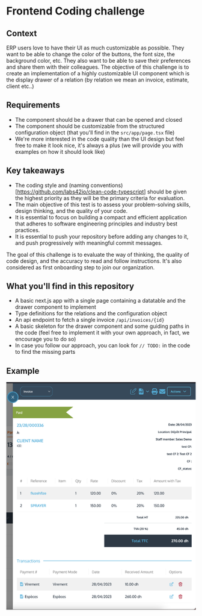 # Frontend Coding challenge

## Context

ERP users love to have their UI as much customizable as possible. They want to be able to change the color of the buttons, the font size, the background color, etc. They also want to be able to save their preferences and share them with their colleagues.
The objective of this challenge is to create an implementation of a highly customizable UI component which is the display drawer of a relation (by relation we mean an invoice, estimate, client etc..)

## Requirements

- The component should be a drawer that can be opened and closed
- The component should be customizable from the structured configuration object (that you'll find in the `src/app/page.tsx` file)
- We're more interested in the code quality than the UI design but feel free to make it look nice, it's always a plus (we will provide you with examples on how it should look like)

## Key takeaways
- The coding style and (naming conventions)[https://github.com/labs42io/clean-code-typescript] should be given the highest priority as they will be the primary criteria for evaluation.
- The main objective of this test is to assess your problem-solving skills, design thinking, and the quality of your code.
- It is essential to focus on building a compact and efficient application that adheres to software engineering principles and industry best practices.
- It is essential to push your repository before adding any changes to it, and push progressively with meaningful commit messages.

The goal of this challenge is to evaluate the way of thinking, the quality of code design, and the accuracy to read and follow instructions. It's also considered as first onboarding step to join our organization.

## What you'll find in this repository
- A basic next.js app with a single page containing a datatable and the drawer component to implement
- Type definitions for the relations and the configuration object
- An api endpoint to fetch a single invoice `/api/invoices/{id}`
- A basic skeleton for the drawer component and some guiding paths in the code (feel free to implement it with your own approach, in fact, we encourage you to do so)
- In case you follow our approach, you can look for `// TODO:` in the code to find the missing parts

## Example
![example drawer](./example.png)
